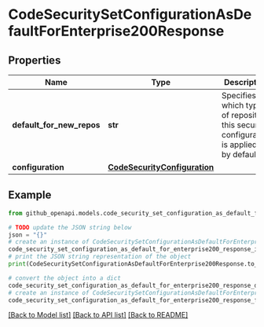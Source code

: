 # CodeSecuritySetConfigurationAsDefaultForEnterprise200Response


## Properties

Name | Type | Description | Notes
------------ | ------------- | ------------- | -------------
**default_for_new_repos** | **str** | Specifies which types of repository this security configuration is applied to by default. | [optional] 
**configuration** | [**CodeSecurityConfiguration**](CodeSecurityConfiguration.md) |  | [optional] 

## Example

```python
from github_openapi.models.code_security_set_configuration_as_default_for_enterprise200_response import CodeSecuritySetConfigurationAsDefaultForEnterprise200Response

# TODO update the JSON string below
json = "{}"
# create an instance of CodeSecuritySetConfigurationAsDefaultForEnterprise200Response from a JSON string
code_security_set_configuration_as_default_for_enterprise200_response_instance = CodeSecuritySetConfigurationAsDefaultForEnterprise200Response.from_json(json)
# print the JSON string representation of the object
print(CodeSecuritySetConfigurationAsDefaultForEnterprise200Response.to_json())

# convert the object into a dict
code_security_set_configuration_as_default_for_enterprise200_response_dict = code_security_set_configuration_as_default_for_enterprise200_response_instance.to_dict()
# create an instance of CodeSecuritySetConfigurationAsDefaultForEnterprise200Response from a dict
code_security_set_configuration_as_default_for_enterprise200_response_from_dict = CodeSecuritySetConfigurationAsDefaultForEnterprise200Response.from_dict(code_security_set_configuration_as_default_for_enterprise200_response_dict)
```
[[Back to Model list]](../README.md#documentation-for-models) [[Back to API list]](../README.md#documentation-for-api-endpoints) [[Back to README]](../README.md)


